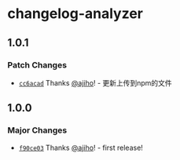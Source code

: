 # changelog-analyzer

## 1.0.1

### Patch Changes

- [`cc6acad`](https://github.com/ajiho/changelog-analyzer/commit/cc6acadf90c39161ff77176c8cd77f18d3d560cc) Thanks [@ajiho](https://github.com/ajiho)! - 更新上传到npm的文件

## 1.0.0

### Major Changes

- [`f90ce03`](https://github.com/ajiho/changelog-analyzer/commit/f90ce0342478e0ebaac190ad967b43fd2dbee779) Thanks [@ajiho](https://github.com/ajiho)! - first release!
